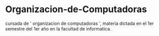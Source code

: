 # Organizacion-de-Computadoras
cursada de ' organizacion de computadoras ', materia dictada en el 1er semestre del 1er año en la facultad de informatica.

